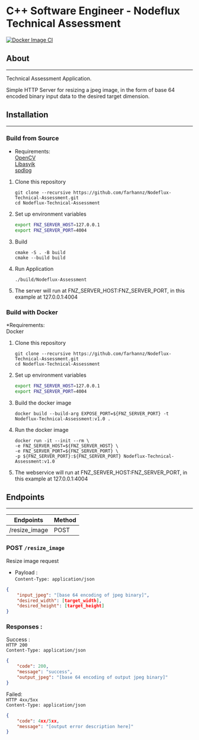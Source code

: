 # C++ Software Engineer - Nodeflux Technical Assessment
[![Docker Image CI](https://github.com/farhannz/Nodeflux-Technical-Assessment/actions/workflows/docker-image.yml/badge.svg)](https://github.com/farhannz/Nodeflux-Technical-Assessment/actions/workflows/docker-image.yml)
## About
---
Technical Assessment Application.

Simple HTTP Server for resizing a jpeg image, in the form of base 64 encoded binary input data
to the desired target dimension.

## Installation 
---

### Build from Source

* Requirements:   
[OpenCV](https://opencv.org/get-started/)   
[Libasyik](https://github.com/okyfirmansyah/libasyik)   
[spdlog](https://github.com/gabime/spdlog)

1. Clone this repository
    ```
    git clone --recursive https://github.com/farhannz/Nodeflux-Technical-Assessment.git
    cd Nodeflux-Technical-Assessment
    ```
2. Set up environment variables
    ```bash
    export FNZ_SERVER_HOST=127.0.0.1
    export FNZ_SERVER_PORT=4004
    ```
3. Build
    ```
    cmake -S . -B build
    cmake --build build
    ```
4. Run Application
    ```
    ./build/Nodeflux-Assessment
    ```
5. The server will run at FNZ_SERVER_HOST:FNZ_SERVER_PORT, in this example at 127.0.0.1:4004


### Build with Docker

*Requirements:   
Docker
1. Clone this repository
    ```
    git clone --recursive https://github.com/farhannz/Nodeflux-Technical-Assessment.git
    cd Nodeflux-Technical-Assessment
    ```
2. Set up environment variables
    ```bash
    export FNZ_SERVER_HOST=127.0.0.1
    export FNZ_SERVER_PORT=4004
    ```
3. Build the docker image
    ```
    docker build --build-arg EXPOSE_PORT=${FNZ_SERVER_PORT} -t Nodeflux-Technical-Assessment:v1.0 .
    ```
4. Run the docker image
    ```
    docker run -it --init --rm \
    -e FNZ_SERVER_HOST=${FNZ_SERVER_HOST} \
    -e FNZ_SERVER_PORT=${FNZ_SERVER_PORT} \
    -p ${FNZ_SERVER_PORT}:${FNZ_SERVER_PORT} Nodeflux-Technical-Assessment:v1.0
    ```
5. The webservice will run at FNZ_SERVER_HOST:FNZ_SERVER_PORT, in this example at 127.0.0.1:4004

## Endpoints
---

| Endpoints      | Method        |
| -------------- | ------------- |
| /resize_image  | POST          |

### POST ```/resize_image```
Resize image request

* Payload :   
`Content-Type: application/json`
```json
{
    "input_jpeg": "[base 64 encoding of jpeg binary]",
    "desired_width": [target_width],
    "desired_height": [target_height]
}
```
### Responses :

Success :   
`HTTP 200`   
`Content-Type: application/json`
```json
{
    "code": 200,
    "message": "success",
    "output_jpeg": "[base 64 encoding of output jpeg binary]"
}
```

Failed:   
`HTTP 4xx/5xx`   
`Content-Type: application/json`
```json
{
    "code": 4xx/5xx,
    "message": "[output error description here]"
}
```